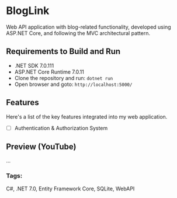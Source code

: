 # BlogLink
Web API application with blog-related functionality, developed using ASP.NET Core, and following the MVC architectural pattern.

## Requirements to Build and Run
- .NET SDK 7.0.111
- ASP.NET Core Runtime 7.0.11
- Clone the repository and run: `dotnet run`
- Open browser and goto: `http://localhost:5000/`

## Features
Here's a  list of the key features integrated into my web application.

- [ ] Authentication & Authorization System

## Preview (YouTube)
...

### Tags:
C#, .NET 7.0, Entity Framework Core, SQLite, WebAPI